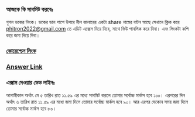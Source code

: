 ### আজকে কি সাবমিট করবেঃ

গুগল ডকের লিংক। ডকের ডান পাশে উপরে নীল কালারের একটা share নামের বাটন আছে সেখানে ক্লিক করে phitron2022@gmail.com তে এডিট এক্সেস দিয়ে দিবে, সাথে ভিউ পাবলিক করে দিবা। এবং লিংকটা কপি করে জমা দিয়ে দিবা।



### [কোয়েশ্চেন লিংক](https://docs.google.com/document/d/14Ih9s2ifG9ZNjDvgIlXfDGHZ8ye6VeE4JGRGQudyFsY/edit?usp=drivesdk)



### [Answer Link](../materials/answer-script-of-assignment-03.pdf)



### এক্সাম দেওয়ার ডেড লাইনঃ 

আগামীকাল অর্থাৎ মে ৫ তারিখ রাত ১১.৫৯ এর মধ্যে সাবমিট করলে তোমার সর্বোচ্চ মার্কস হবে ১০০। এরপরের দিন অর্থাৎ ৬ তারিখ রাত ১১.৫৯ এর মধ্যে জমা দিলে তোমার সর্বোচ্চ মার্কস হবে ৯০। আর এরপর যেকোন সময় জমা দিলে তোমার সর্বোচ্চ মার্কস হবে ৮০।

